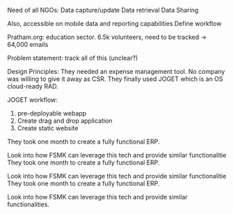Need of all NGOs:
Data capture/update
Data retrieval
Data Sharing

Also, accessible on mobile data and reporting capabilities
Define workflow


Pratham.org: education sector. 6.5k volunteers, need to be tracked -> 64,000 emails 

Problem statement: track all of this (unclear?)

Design Principles:
They needed an expense management tool. No company was willing to give it away as CSR. They finally used JOGET which is an OS cloud-ready RAD.

JOGET workflow:
1. pre-deployable webapp 
2. Create drag and drop application
3. Create static website 

They took one month to create a fully functional ERP.

Look into how FSMK can leverage this tech and provide similar functionalitie
They took one month to create a fully functional ERP.

Look into how FSMK can leverage this tech and provide similar functionalitie
They took one month to create a fully functional ERP.

Look into how FSMK can leverage this tech and provide similar functionalities.
